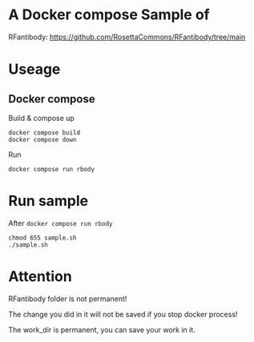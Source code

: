 # A Docker compose Sample of
RFantibody: https://github.com/RosettaCommons/RFantibody/tree/main

# Useage
## Docker compose
Build & compose up
```
docker compose build
docker compose down
```
Run
```
docker compose run rbody
```
# Run sample
After `docker compose run rbody`
```
chmod 655 sample.sh
./sample.sh
```
# Attention
RFantibody folder is not permanent!

The change you did in it will not be saved if you stop docker process!

The work_dir is permanent, you can save your work in it.

